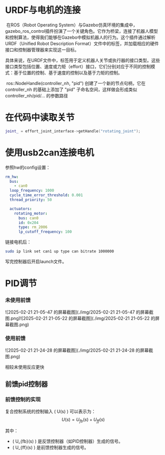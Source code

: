 # URDF与电机的连接

​	在ROS（Robot Operating System）与Gazebo仿真环境的集成中，gazebo_ros_control插件扮演了一个关键角色。它作为桥梁，连接了机器人模型和控制算法，使得我们能够在Gazebo中模拟机器人的行为。这个插件通过解析URDF（Unified Robot Description Format）文件中的<transmission>标签，并加载相应的硬件接口和控制器管理器来实现这一目标。

​	具体来说，在URDF文件中，<hardwareInterface>标签用于定义机器人关节或执行器的接口类型。这些接口类型包括位置、速度或力矩（effort）接口，它们分别对应于不同的控制模式：基于位置的控制、基于速度的控制以及基于力矩的控制。

​	ros::NodeHandle(controller_nh, "pid") 创建了一个新的节点句柄，它在 controller_nh 的基础上添加了 "pid" 子命名空间，这样做会形成类似 controller_nh/pid/... 的参数路径

# 在代码中读取关节

```cpp
joint_ = effort_joint_interface->getHandle("rotating_joint");
```

# 使用usb2can连接电机

参照hw的config设置：

```yaml
rm_hw:
  bus:
    - can0
  loop_frequency: 1000
  cycle_time_error_threshold: 0.001
  thread_priority: 50

  actuators:
    rotating_motor:
      bus: can0
      id: 0x204
      type: rm_2006
      lp_cutoff_frequency: 100
```

链接电机后：

```bash
sudo ip link set can1 up type can bitrate 1000000
```

写完控制器后开启launch文件。

# PID调节

### 未使用前馈

![2025-02-21 21-05-47 的屏幕截图](./img/2025-02-21 21-05-47 的屏幕截图.png)![2025-02-21 21-05-22 的屏幕截图](./img/2025-02-21 21-05-22 的屏幕截图.png)

### 使用前馈

![2025-02-21 21-24-28 的屏幕截图](./img/2025-02-21 21-24-28 的屏幕截图.png)

相较未使用反应更快

## 前馈pid控制器

### **前馈控制的实现**

复合控制系统的控制输入 \( U(s) \) 可以表示为：
$$
U(s) = U_{fb}(s) + U_{ff}(s)
$$

其中：

- \( U_{fb}(s) \) 是反馈控制器（如PID控制器）生成的信号。
- \( U_{ff}(s) \) 是前馈控制器生成的信号。
